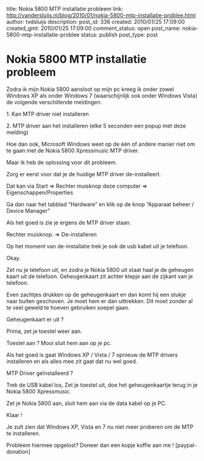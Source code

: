 title: Nokia 5800 MTP installatie probleem
link: http://vandersluijs.nl/blog/2010/01/nokia-5800-mtp-installatie-problee.html
author: tvdsluijs
description: 
post_id: 336
created: 2010/01/25 17:09:00
created_gmt: 2010/01/25 17:09:00
comment_status: open
post_name: nokia-5800-mtp-installatie-problee
status: publish
post_type: post

# Nokia 5800 MTP installatie probleem

Zodra ik mijn Nokia 5800 aansloot op mijn pc kreeg ik onder zowel Windows XP als onder Windows 7 (waarschijnlijk ook onder Windows Vista) de volgende verschillende meldingen.  
  
1\. Kan MTP driver niet installeren  
  
2\. MTP driver aan het installeren (elke 5 seconden een popup met deze melding)  
  
Hoe dan ook, Microsoft Windows weet op de één of andere manier niet om te gaan met de Nokia 5800 Xpressmusic MTP driver.  
  
Maar ik heb de oplossing voor dit probleem.  
  
Zorg er eerst voor dat je de huidige MTP driver de-installeert.  
  
Dat kan via Start => Rechter muisknop deze computer => Eigenschappen/Properties  
  
Ga dan naar het tabblad “Hardware” en klik op de knop “Apparaat beheer / Device Manager”  
  
Als het goed is zie je ergens de MTP driver staan.  
  
Rechter muisknop. => De-installeren  
  
Op het moment van de-installatie trek je ook de usb kabel uit je telefoon.  
  
Okay.  
  
Zet nu je telefoon uit, en zodra je Nokia 5800 uit staat haal je de geheugen kaart uit de telefoon. Geheugenkaart zit achter klepje aan de zijkant van je telefoon.  
  
Even zachtjes drukken op de geheugenkaart en dan komt hij een stukje naar buiten geschoven. Je moet hem er dan uittrekken. Dit moet zonder al te veel geweld te hoeven gebruiken soepel gaan.  
  
Geheugenkaart er uit ?  
  
Prima, zet je toestel weer aan.  
  
Toestel aan ? Mooi sluit hem aan op je pc.  
  
Als het goed is gaat Windows XP / Vista / 7 opnieuw de MTP drivers installeren en als alles mee zit gaat dat nu wel goed.  
  
MTP Driver geïnstalleerd ?  
  
Trek de USB kabel los, Zet je toestel uit, doe het geheugenkaartje terug in je Nokia 5800 Xpressmusic.  
  
Zet je Nokia 5800 aan, sluit hem aan via de data kabel op je PC.  
  
Klaar !  
  
Je zult zien dat Windows XP, Vista en 7 nu niet meer proberen om de MTP te installeren.  
  
Probleem hiermee opgelost? Doneer dan een kopje koffie aan me ! [paypal-donation]